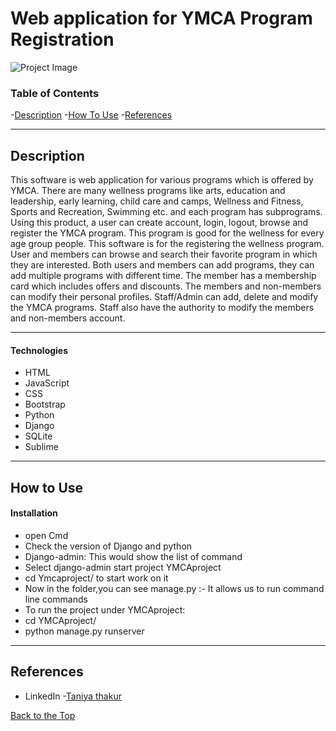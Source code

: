 # Web application for YMCA Program Registration

![Project Image](https://assets.indymca.org/wp-content/uploads/sites/4/2019/02/01002400/remote.jpg)

### Table of Contents
-[Description](#description)
-[How To Use](#how-to-use)
-[References](#references)

---
## Description
This software is web application for various programs which is offered by YMCA. There are many wellness programs like arts, education and leadership, early learning, child care and camps, Wellness and Fitness, Sports and Recreation, Swimming etc. and each program has subprograms. Using this product, a user can create account, login, logout, browse and register the YMCA program. This program is good for the wellness for every age group people. This software is for the registering the wellness program. User and members can browse and search their favorite program in which they are interested. Both users and members can add programs, they can add multiple programs with different time. The member has a membership card which includes offers and discounts. The members and non-members can modify their personal profiles.
Staff/Admin can add, delete and modify the YMCA programs. Staff also have the authority to modify the members and non-members account.

---

#### Technologies
- HTML
- JavaScript
- CSS
- Bootstrap
- Python
- Django
- SQLite
- Sublime

---


## How to Use

#### Installation
- open Cmd
- Check the version of Django and python
- Django-admin: This would show the list of command
- Select django-admin start project YMCAproject
- cd Ymcaproject/ to start work on it
- Now in the folder,you can see  manage.py :- It allows us to run command line commands
- To run the project under YMCAproject:
- cd YMCAproject/
- python manage.py runserver

---

## References
- LinkedIn -[Taniya thakur](https://www.linkedin.com/in/taniyathakur)

[Back to the Top](#projet-name)
